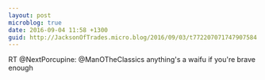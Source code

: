 ```yaml
---
layout: post
microblog: true
date: 2016-09-04 11:58 +1300
guid: http://JacksonOfTrades.micro.blog/2016/09/03/t772207071747907584.html
---
```

RT @NextPorcupine: @ManOTheClassics anything's a waifu if you're brave enough
